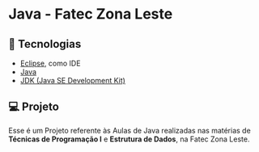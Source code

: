 # Java - Fatec Zona Leste

## 🚀 Tecnologias
- [Eclipse](https://www.eclipse.org), como IDE
- [Java](https://www.java.com/pt-BR/)
- [JDK (Java SE Development Kit)](https://www.oracle.com/br/java/technologies/downloads/)

## 💻 Projeto
Esse é um Projeto referente às Aulas de Java realizadas nas matérias de **Técnicas de Programação I** e **Estrutura de Dados**, na Fatec Zona Leste.